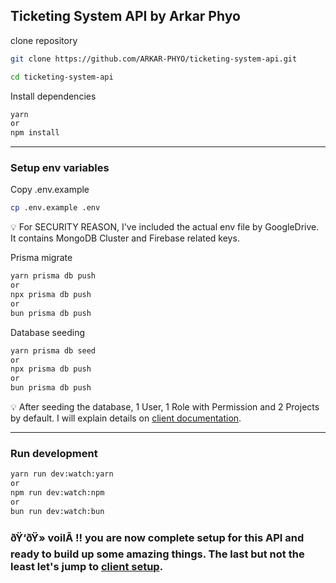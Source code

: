 ## Ticketing System API by Arkar Phyo

clone repository

```bash
git clone https://github.com/ARKAR-PHYO/ticketing-system-api.git
```

```bash
cd ticketing-system-api
```

Install dependencies

```bash
yarn
or
npm install
```

---

### Setup env variables

Copy .env.example

```bash
cp .env.example .env
```

💡 For SECURITY REASON, I've included the actual env file by GoogleDrive. It contains MongoDB Cluster and Firebase related keys.

Prisma migrate

```bash
yarn prisma db push
or
npx prisma db push
or
bun prisma db push
```

Database seeding

```bash
yarn prisma db seed
or
npx prisma db push
or
bun prisma db push
```

💡 After seeding the database, 1 User, 1 Role with Permission and 2 Projects by default. I will explain details on [client documentation](https://github.com/ARKAR-PHYO/ticketing-system-panel/blob/783f6c88542cfd06cc37a00aca9be8728494dae7/README.md).

---

### Run development

```bash
yarn run dev:watch:yarn
or
npm run dev:watch:npm
or
bun run dev:watch:bun
```

### ðŸ‘ðŸ» voilÃ !! you are now complete setup for this API and ready to build up some amazing things. The last but not the least let's jump to [client setup](https://github.com/ARKAR-PHYO/ticketing-system-panel/blob/783f6c88542cfd06cc37a00aca9be8728494dae7/README.md).
